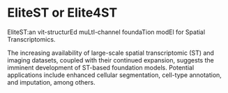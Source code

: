 # EliteST or Elite4ST
EliteST:an vit-structurEd muLtI-channel foundaTion modEl for Spatial Transcriptomics.

The increasing availability of large-scale spatial transcriptomic (ST) and imaging datasets, coupled with their continued expansion, suggests the imminent development of ST-based foundation models. Potential applications include enhanced cellular segmentation, cell-type annotation, and imputation, among others.
